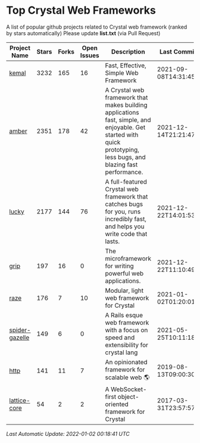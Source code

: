 # Top Crystal Web Frameworks

A list of popular github projects related to Crystal web framework (ranked by stars automatically)
Please update **list.txt** (via Pull Request)

| Project Name | Stars | Forks | Open Issues | Description | Last Commit |
| ------------ | ----- | ----- | ----------- | ----------- | ----------- |
| [kemal](https://github.com/kemalcr/kemal) |3232|165|16|Fast, Effective, Simple Web Framework|2021-09-08T14:31:45Z|
| [amber](https://github.com/amberframework/amber) |2351|178|42|A Crystal web framework that makes building applications fast, simple, and enjoyable. Get started with quick prototyping, less bugs, and blazing fast performance.|2021-12-14T21:21:47Z|
| [lucky](https://github.com/luckyframework/lucky) |2177|144|76|A full-featured Crystal web framework that catches bugs for you, runs incredibly fast, and helps you write code that lasts.|2021-12-22T14:01:53Z|
| [grip](https://github.com/grip-framework/grip) |197|16|0|The microframework for writing powerful web applications.|2021-12-22T11:10:49Z|
| [raze](https://github.com/samueleaton/raze) |176|7|10|Modular, light web framework for Crystal|2021-01-02T01:20:01Z|
| [spider-gazelle](https://github.com/spider-gazelle/spider-gazelle) |149|6|0|A Rails esque web framework with a focus on speed and extensibility for crystal lang|2021-05-25T10:11:18Z|
| [http](https://github.com/onyxframework/http) |141|11|7|An opinionated framework for scalable web 🌎|2019-08-13T09:00:30Z|
| [lattice-core](https://github.com/jasonl99/lattice-core) |54|2|2|A WebSocket-first object-oriented framework for Crystal|2017-03-31T23:57:57Z|

*Last Automatic Update: 2022-01-02 00:18:41 UTC*